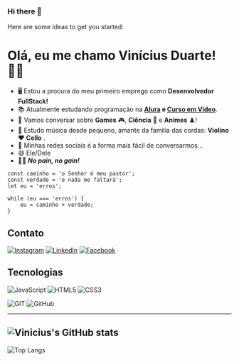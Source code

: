 ### Hi there 👋

Here are some ideas to get you started:

# Olá, eu me chamo Vinícius Duarte! ✌🏻

- 🖥️ Estou a procura do meu primeiro emprego como **Desenvolvedor FullStack!** 
- 📚 Atualmente estudando programação na **[Alura](https://www.alura.com.br/) e [Curso em Video](https://www.cursoemvideo.com/)**.
- 💬 Vamos conversar sobre **Games** 🎮, **Ciência** 🧬 e **Animes** ♟️!
- 🎻 Estudo música desde pequeno, amante da família das cordas: **Violino** ❤️ **Cello** .
- 📧 Minhas redes sociais é a forma mais fácil de conversarmos...
- 😄 Ele/Dele
- 💪🏻 *__No pain, no gain!__*

```
const caminho = 'o Senhor é meu pastor';
const verdade = 'e nada me faltará';
let eu = 'erros';

while (eu === 'erros') {
    eu = caminho + verdade;
} 
```

## Contato

[![Instagram](https://img.shields.io/badge/Instagram-E4405F?style=for-the-badge&logo=instagram&logoColor=white)](https://www.instagram.com/vinicius_duartesd/)
[![LinkedIn](https://img.shields.io/badge/LinkedIn-0077B5?style=for-the-badge&logo=linkedin&logoColor=white)](https://www.linkedin.com/in/vinicius-de-souza-duarte-57937b192/)
[![Facebook](https://img.shields.io/badge/Facebook-1877F2?style=for-the-badge&logo=facebook&logoColor=white)](https://www.facebook.com/vinicius.souzaduarte.7?mibextid=ZbWKwL)

## Tecnologias

![JavaScript](https://img.shields.io/badge/JavaScript-F7DF1E?style=for-the-badge&logo=javascript&logoColor=black)
![HTML5](https://img.shields.io/badge/HTML5-E34F26?style=for-the-badge&logo=html5&logoColor=white)
![CSS3](https://img.shields.io/badge/CSS3-1572B6?style=for-the-badge&logo=css3&logoColor=white)

![GIT](https://img.shields.io/badge/GIT-E44C30?style=for-the-badge&logo=git&logoColor=white)
![GitHub](https://img.shields.io/badge/GitHub-100000?style=for-the-badge&logo=github&logoColor=white)

---


![Vinicius's GitHub stats](https://github-readme-stats.vercel.app/api?username=ViniCellist&show_icons=true&theme=tokyonight)
---
![Top Langs](https://github-readme-stats.vercel.app/api/top-langs/?username=ViniCellist&layout=donut-vertical)

